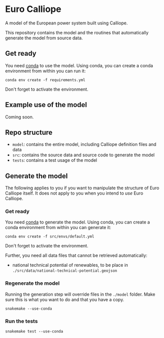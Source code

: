 # Euro Calliope

A model of the European power system built using Calliope.

This repository contains the model and the routines that automatically generate the model from source data.

## Get ready

You need [conda](https://conda.io/docs/index.html) to use the model. Using conda, you can create a conda environment from within you can run it:

    conda env create -f requirements.yml

Don't forget to activate the environment.

## Example use of the model

Coming soon.

## Repo structure

* `model`: contains the entire model, including Calliope definition files and data
* `src`: contains the source data and source code to generate the model
* `tests`: contains a test usage of the model

## Generate the model

The following applies to you if you want to manipulate the structure of Euro Calliope itself. It does not apply to you when you intend to _use_ Euro Calliope.

### Get ready

You need [conda](https://conda.io/docs/index.html) to generate the model. Using conda, you can create a conda environment from within you can generate it:

    conda env create -f src/envs/default.yml

Don't forget to activate the environment.

Further, you need all data files that cannot be retrieved automatically:

* national technical potential of renewables, to be place in `./src/data/national-technical-potential.geojson`

### Regenerate the model

Running the generation step will override files in the `./model` folder. Make sure this is what you want to do and that you have a copy.

    snakemake --use-conda

### Run the tests

    snakemake test --use-conda
